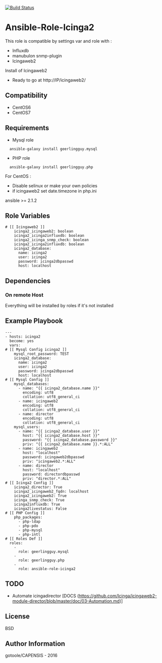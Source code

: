 [![Build Status](https://travis-ci.org/bashrc666/ansible-role-icinga2.svg?branch=master)](https://travis-ci.org/bashrc666/ansible-role-icinga2)

Ansible-Role-Icinga2
=======

This role is compatible by settings var and role with :

 - Influxdb
 - manubulon snmp-plugin
 - Icingaweb2


Install of Icingaweb2

 - Ready to go at http://IP/icingaweb2/

Compatibility
-------------
 - CentOS6
 - CentOS7

Requirements
------------

- Mysql role
```
  ansible-galaxy install geerlingguy.mysql
```
- PHP role
```
  ansible-galaxy install geerlingguy.php
```

For CentOS :
 - Disable selinux or make your own policies
 - if icingaweb2 set date.timezone in php.ini

ansible >= 2.1.2

Role Variables
--------------

```
# [[ Icingaweb2 ]]
    icinga2_icingaweb2: boolean
    icinga2_icinga2influxdb: boolean
    icinga2_icinga_snmp_check: boolean
    icinga2_icinga2influxdb: boolean
    icinga2_database:
      name: icinga2
      user: icinga2
      password: icinga2dbpasswd
      host: localhost
```

Dependencies
------------

### On remote Host

Everything will be installed by roles if it's not installed

Example Playbook
----------------

```
---
- hosts: icinga2
  become: yes
  vars:
# [[ Mysql Config icinga2 ]]
    mysql_root_password: TEST
    icinga2_database:
      name: icinga2
      user: icinga2
      password: icinga2dbpasswd
      host: localhost
# [[ Mysql Config ]]
    mysql_databases:
      - name: "{{ icinga2_database.name }}"
        encoding: utf8
        collation: utf8_general_ci
      - name: icingaweb2
        encoding: utf8
        collation: utf8_general_ci
      - name: director
        encoding: utf8
        collation: utf8_general_ci
    mysql_users:
      - name: "{{ icinga2_database.user }}"
        host: "{{ icinga2_database.host }}"
        password: "{{ icinga2_database.password }}"
        priv: "{{ icinga2_database.name }}.*:ALL"
      - name: icingaweb2
        host: "localhost"
        password: icingaweb2dbpasswd
        priv: "icingaweb2.*:ALL"
      - name: director
        host: "localhost"
        password: directordbpasswd
        priv: "director.*:ALL"
# [[ Icinga2 Config ]]
    icinga2_director: True
    icinga2_icingaweb2_fqdn: localhost
    icinga2_icingaweb2: True
    icinga_snmp_check: True
    icinga2influxdb: True
    icinga2livestatus: False
# [[ PHP Config ]]
    php_packages:
      - php-ldap
      - php-pdo
      - php-mysql
      - php-intl
# [[ Roles Def ]]
  roles:
    -
      role: geerlingguy.mysql
    -
      role: geerlingguy.php
    -
      role: ansible-role-icinga2

```

TODO
----

- Automate icingadirector 
[DOCS (https://github.com/Icinga/icingaweb2-module-director/blob/master/doc/03-Automation.md)]


License
-------

BSD

Author Information
------------------

gotoole/CAPENSIS - 2016
